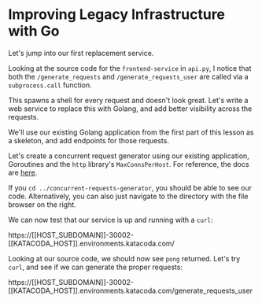 # Improving Legacy Infrastructure with Go

Let's jump into our first replacement service.

Looking at the source code for the `frontend-service` in `api.py`, I notice that both the `/generate_requests` and `/generate_requests_user` are called via a `subprocess.call` function.

This spawns a shell for every request and doesn't look great. Let's write a web service to replace this with Golang, and add better visibility across the requests.

We'll use our existing Golang application from the first part of this lesson as a skeleton, and add endpoints for those requests.

Let's create a concurrent request generator using our existing application, Goroutines and the `http` library's `MaxConnsPerHost`. For reference, the docs are [here](https://golang.org/pkg/net/http/#Transport).

If you `cd ../concurrent-requests-generator`, you should be able to see our code. Alternatively, you can also just navigate to the directory with the file browser on the right.

We can now test that our service is up and running with a `curl`:

https://[[HOST_SUBDOMAIN]]-30002-[[KATACODA_HOST]].environments.katacoda.com/

Looking at our source code, we should now see `pong` returned. Let's try `curl`, and see if we can generate the proper requests:

https://[[HOST_SUBDOMAIN]]-30002-[[KATACODA_HOST]].environments.katacoda.com/generate_requests_user